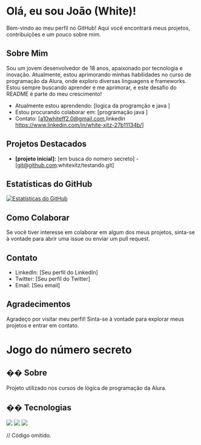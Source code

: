 # Olá, eu sou João (White)! 

Bem-vindo ao meu perfil no GitHub! Aqui você encontrará meus projetos, contribuições e um pouco sobre mim.

## Sobre Mim

Sou um jovem desenvolvedor de 18 anos, apaixonado por tecnologia e inovação. Atualmente, estou aprimorando minhas habilidades no curso de programação da Alura, onde exploro diversas linguagens e frameworks. Estou sempre buscando aprender e me aprimorar, e este desafio do README é parte do meu crescimento!

* Atualmente estou aprendendo: [logica da programção e java ]
* Estou procurando colaborar em: [programação java ]
* Contato: [a10whiteff2.0@gmail.com,linkedin https://www.linkedin.com/in/white-xitz-27b11134b/]

## Projetos Destacados

* **[projeto inicial]:** [em busca do nomero secreto] - [git@github.com:whitexitz/testando.git]

## Estatísticas do GitHub

[![Estatísticas do GitHub](https://github-readme-stats.vercel.app/api?username=whitexitz&show_icons=true&theme=radical)](https://github.com/whitexitz)

## Como Colaborar

Se você tiver interesse em colaborar em algum dos meus projetos, sinta-se à vontade para abrir uma issue ou enviar um pull request.

## Contato

* LinkedIn: [Seu perfil do LinkedIn]
* Twitter: [Seu perfil do Twitter]
* Email: [Seu email]

## Agradecimentos

Agradeço por visitar meu perfil! Sinta-se à vontade para explorar meus projetos e entrar em contato.

<h1>Jogo do número secreto</h1>

<h2>�� Sobre</h2>
<p>Projeto utilizado nos cursos de lógica de programação da Alura.</p>

## �� Tecnologias
<div>
  <img src="https://img.shields.io/badge/HTML-239120?style=for-the-badge&logo=html5&logoColor=white">
  <img src="https://img.shields.io/badge/CSS-239120?&style=for-the-badge&logo=css3&logoColor=white">
  <img src="https://img.shields.io/badge/JavaScript-F7DF1E?style=for-the-badge&logo=javascript&logoColor=black">
</div>

// Código omitido. 
